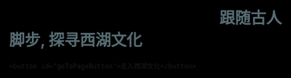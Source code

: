 <!DOCTYPE html>
<html>
  <head>
    <title>目录</title>
    <meta charset="utf-8" />
    <style type="text/css">
      /* 公用样式 */
      html,body{
	    width:100%;
      	height:100%;
      	margin:0px;
		background-image: url("img/1.0.jpg");
		background-color: #000000;
		background-repeat:no-repeat;
		background-size:cover;
      }
      ul{
	    list-style-type:none;
      	margin:0px auto;
      	padding:0px;
      }
      
      /* 导航菜单 */
      .menu{
      	background-color:#0099ff ;
		display: flex;
      	color:#ffffff;
      	width:100%;
		justify-content: center;
      }
      .menu ul{
	    width:100%;
      	background-color:#0099ff ;
      	display:flex;
      	justify-content:center;
      }
      .menu ul li{
	    width:200px;
      	line-height:50px;
      	text-align:center;
      }
		a{
			color:#ffffff;
            text-decoration:none;
            margin-left:50px;
			}
            a:hover{
            color:#FF0000;
            text-decoration:underline;
            }
            a:hover img{
              opacity:0.5;
			}
      /* 图片列表 */
      .image_list{
      	margin:50px auto 0px auto;
	    width:80%;
      	height:70%;
		
		opacity:1;
      }
      .image_list ul{
	    width:115%;
      	height:100%;
		
      	display:flex;
      	justify-content:space-around;
      }
      .image_list ul li{
      	width:100%;
      	height:100%;
      	border-radius:25px;
      	
      	background-position:center;
      	background-repeat:no-repeat;
      	background-size:auto 100%;
      	
      	opacity:0.7;
      }
      .image_list ul li:hover{
        opacity:1;
      }
      .image_list ul li:nth-of-type(1){
	    background-image:url("img/雷锋塔.jpeg");
      }
      .image_list ul li:nth-of-type(3){
	    background-image:url("img/苏堤.webp");
      }
      
      .image_list ul li:nth-of-type(5){
        background-image:url("img/断桥.jpg");
      }
      
      .image_list ul li:nth-of-type(7){
        background-image:url("img/龙井山.jpg");
      }


  
  /* 雨滴样式 */  
  .raindrop {  
    position: absolute;  
    bottom: 100%;  
    width: 2px;  
    height: 100px;  
    background: linear-gradient(rgba(255, 255, 255, 0), rgba(255, 255, 255, 0.2));  
    pointer-events: none;  
    animation: fall 1s linear infinite;  
  }  
  
  @keyframes fall {  
    to {  
      transform: translateY(100vh);  
    }  
  }  
		#goToPageButton {  
			padding: 20px 40px; /* 增加按钮大小 */  
            font-size: 20px; /* 增加文字大小 */
            position: absolute;  
            left: 50%;  
            transform: translateX(-50%);  
            bottom: 10%; /* 调整为页面中下部分的位置 */    
            cursor: pointer;  
            background-color: transparent; /* 设置背景为透明 */  
            border: none; /* 移除边框 */  
            color: #ffffff; /* 文字颜色 */   
        }  
</style>
  </head>
  <body>
  <h1>&nbsp; &nbsp; &nbsp; &nbsp; &nbsp; &nbsp; &nbsp; &nbsp; &nbsp; &nbsp; &nbsp; &nbsp; &nbsp; &nbsp; &nbsp; &nbsp; &nbsp; &nbsp; &nbsp; &nbsp; &nbsp; &nbsp; &nbsp; &nbsp; &nbsp; &nbsp; &nbsp; &nbsp;<span style="color: rgba(173, 216, 230, 0.5);">&nbsp; 跟随古人脚步, 探寻西湖文化</span></h1>
    
     
    <button id="goToPageButton">走入西湖文化</button>  
    
  </body>
<script>  
  function createRain() {  
    const numDrops = 100; // 雨滴数量  
    const rainContainer = document.createElement('div');  
    rainContainer.style.position = 'fixed';  
    rainContainer.style.width = '100%';  
    rainContainer.style.height = '100%';  
    rainContainer.style.pointerEvents = 'none';  
    rainContainer.style.top = '0';  
    rainContainer.style.left = '0';  
    document.body.appendChild(rainContainer);  
  
    for (let i = 0; i < numDrops; i++) {  
      const drop = document.createElement('div');  
      drop.className = 'raindrop';  
      drop.style.left = `${Math.random() * 100}%`;  
      drop.style.animationDuration = `${1 + Math.random()}s`; // 随机动画持续时间  
      drop.style.animationDelay = `${Math.random()}s`; // 随机动画延迟  
      rainContainer.appendChild(drop);  
    }  
  }  
  
  createRain(); // 调用函数创建雨滴  
	
        // 添加按钮点击事件监听器  
        document.getElementById('goToPageButton').addEventListener('click', function() {  
            window.location.href = '分页.html'; // 替换成你想要跳转的HTML文件名  
        });  
</script>
</html>
